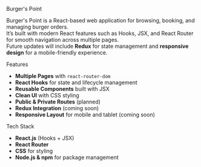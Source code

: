 Burger's Point

Burger's Point is a React-based web application for browsing, booking, and managing burger orders.  
It’s built with modern React features such as Hooks, JSX, and React Router for smooth navigation across multiple pages.  
Future updates will include **Redux** for state management and **responsive design** for a mobile-friendly experience.


Features

- **Multiple Pages** with `react-router-dom`
- **React Hooks** for state and lifecycle management
- **Reusable Components** built with JSX
- **Clean UI** with CSS styling
- **Public & Private Routes** (planned)
- **Redux Integration** (coming soon)
- **Responsive Layout** for mobile and tablet (coming soon)

Tech Stack

- **React.js** (Hooks + JSX)
- **React Router**
- **CSS** for styling
- **Node.js & npm** for package management


